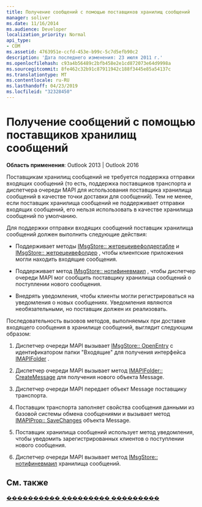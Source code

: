 ```yaml
---
title: Получение сообщений с помощью поставщиков хранилищ сообщений
manager: soliver
ms.date: 11/16/2014
ms.audience: Developer
localization_priority: Normal
api_type:
- COM
ms.assetid: 4763951e-ccfd-453e-b99c-5c7d5efb90c2
description: 'Дата последнего изменения: 23 июля 2011 г.'
ms.openlocfilehash: c93a4b56489c2bfb458e2e1cd872073e64d9998a
ms.sourcegitcommit: 8fe462c32b91c87911942c188f3445e85a54137c
ms.translationtype: MT
ms.contentlocale: ru-RU
ms.lasthandoff: 04/23/2019
ms.locfileid: "32328450"
---
```

# <a name="receiving-messages-by-using-message-store-providers"></a>Получение сообщений с помощью поставщиков хранилищ сообщений

  
  
**Область применения**: Outlook 2013 | Outlook 2016 
  
Поставщикам хранилищ сообщений не требуется поддержка отправки входящих сообщений (то есть, поддержка поставщиков транспорта и диспетчера очереди MAPI для использования поставщика хранилища сообщений в качестве точки доставки для сообщений). Тем не менее, если поставщик хранилища сообщений не поддерживает отправки входящих сообщений, его нельзя использовать в качестве хранилища сообщений по умолчанию.
  
Для поддержки отправки входящих сообщений поставщик хранилища сообщений должен выполнить следующие действия:
  
- Поддерживает методы [IMsgStore:: жетрецеивефолдертабле](imsgstore-getreceivefoldertable.md) и [IMsgStore:: жетрецеивефолдер](imsgstore-getreceivefolder.md) , чтобы клиентские приложения могли находить входящие сообщения. 
    
- Поддерживает метод [IMsgStore:: нотифиневмаил](imsgstore-notifynewmail.md) , чтобы диспетчер очереди MAPI мог сообщить поставщику хранилища сообщений о поступлении нового сообщения. 
    
- Внедрять уведомления, чтобы клиенты могли регистрироваться на уведомления о новых сообщениях. Уведомления являются необязательными, но поставщик должен их реализовать.
    
Последовательность вызовов методов, выполняемых при доставке входящего сообщения в хранилище сообщений, выглядит следующим образом:
  
1. Диспетчер очереди MAPI вызывает [IMsgStore:: OpenEntry](imsgstore-openentry.md) с идентификатором папки [](entryid.md) "Входящие" для получения интерфейса [IMAPIFolder](imapifolderimapicontainer.md) . 
    
2. Диспетчер очереди MAPI вызывает метод [IMAPIFolder:: CreateMessage](imapifolder-createmessage.md) для получения нового объекта Message. 
    
3. Диспетчер очереди MAPI передает объект Message поставщику транспорта.
    
4. Поставщик транспорта заполняет свойства сообщения данными из базовой системы обмена сообщениями и вызывает метод [IMAPIProp:: SaveChanges](imapiprop-savechanges.md) объекта Message. 
    
5. Поставщик хранилища сообщений использует метод уведомления, чтобы уведомить зарегистрированных клиентов о поступлении нового сообщения.
    
6. Диспетчер очереди MAPI вызывает метод [IMsgStore:: нотифиневмаил](imsgstore-notifynewmail.md) хранилища сообщений. 
    
## <a name="see-also"></a>См. также



[���������� ��������� ���������](message-store-features.md)

